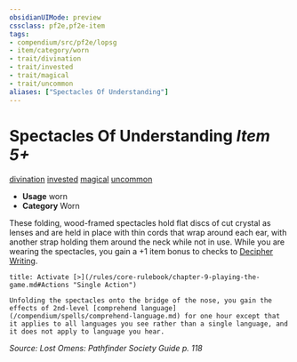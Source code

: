 ```yaml
---
obsidianUIMode: preview
cssclass: pf2e,pf2e-item
tags:
- compendium/src/pf2e/lopsg
- item/category/worn
- trait/divination
- trait/invested
- trait/magical
- trait/uncommon
aliases: ["Spectacles Of Understanding"]
---
```

# Spectacles Of Understanding *Item 5+*  
[divination](/rules/traits/divination.md)  [invested](/rules/traits/invested.md)  [magical](/rules/traits/magical.md)  [uncommon](/rules/traits/uncommon.md)  

- **Usage** worn
- **Category** Worn

These folding, wood-framed spectacles hold flat discs of cut crystal as lenses and are held in place with thin cords that wrap around each ear, with another strap holding them around the neck while not in use. While you are wearing the spectacles, you gain a +1 item bonus to checks to [Decipher Writing](/rules/actions/decipher-writing.md).

```ad-embed-ability
title: Activate [>](/rules/core-rulebook/chapter-9-playing-the-game.md#Actions "Single Action")

Unfolding the spectacles onto the bridge of the nose, you gain the effects of 2nd-level [comprehend language](/compendium/spells/comprehend-language.md) for one hour except that it applies to all languages you see rather than a single language, and it does not apply to language you hear.
```

*Source: Lost Omens: Pathfinder Society Guide p. 118*